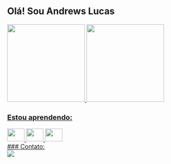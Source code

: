 ## Olá! Sou Andrews Lucas

<div>
<a href="https://github.com/Andrewslucas"><img height="180em" src="https://github-readme-stats.vercel.app/api/top-langs/?username=Andrewslucas&layout=compact&langs_count=7&theme=tokyonight"/>
  
<img height="180em" src="https://github-readme-stats.vercel.app/api?username=Andrewslucas&show_icons=true&theme=dracula&include_all_commits=true&count_private=true"/>
</div>

### **Estou aprendendo:**

<div style="display: inline_block">
  <img alingn="center" height="30" width="40" src="https://cdn.jsdelivr.net/gh/devicons/devicon/icons/javascript/javascript-plain.svg"/>
  <img alingn="center" height="30" width="40" src="https://cdn.jsdelivr.net/gh/devicons/devicon/icons/html5/html5-original-wordmark.svg"/>
  <img alingn="center" height="30" width="40" src="https://cdn.jsdelivr.net/gh/devicons/devicon/icons/css3/css3-original-wordmark.svg"/>  
</div>
### Contato:

<div>
  <a href=" " target="_blank"><img src="https://img.shields.io/badge/LinkedIn-0077B5?style=for-the-badge&logo=linkedin&logoColor=white" target="_blank"></a>
</div>  
